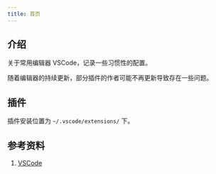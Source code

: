 ```yaml
---
title: 首页
---
```


## 介绍

关于常用编辑器 VSCode，记录一些习惯性的配置。

随着编辑器的持续更新，部分插件的作者可能不再更新导致存在一些问题。




## 插件

插件安装位置为 `~/.vscode/extensions/` 下。



## 参考资料

1. [VSCode](https://code.visualstudio.com/docs)